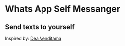 # Whats App Self Messanger

Send texts to yourself 
----
Inspired by: [Dea Venditama](https://medium.com/analytics-vidhya/simple-whatsapp-automation-using-python3-and-selenium-77dad606284b)
